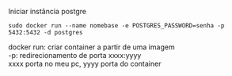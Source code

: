 
Iniciar instância postgre
~~~
sudo docker run --name nomebase -e POSTGRES_PASSWORD=senha -p 5432:5432 -d postgres
~~~
docker run: criar container a partir de uma imagem <br>
-p: redirecionamento de porta xxxx:yyyy <br>
xxxx porta no meu pc, yyyy porta do container 

